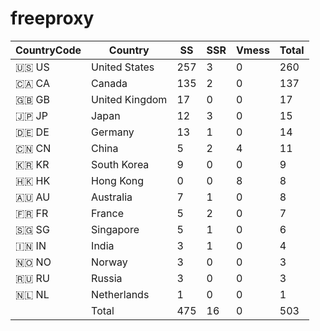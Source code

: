 # freeproxy

|CountryCode|Country|SS|SSR|Vmess|Total|
|  ----  | ----  |  ----  | ----  |  ----  | ----  |
|🇺🇸 US|United States|257|3|0|260|
|🇨🇦 CA|Canada|135|2|0|137|
|🇬🇧 GB|United Kingdom|17|0|0|17|
|🇯🇵 JP|Japan|12|3|0|15|
|🇩🇪 DE|Germany|13|1|0|14|
|🇨🇳 CN|China|5|2|4|11|
|🇰🇷 KR|South Korea|9|0|0|9|
|🇭🇰 HK|Hong Kong|0|0|8|8|
|🇦🇺 AU|Australia|7|1|0|8|
|🇫🇷 FR|France|5|2|0|7|
|🇸🇬 SG|Singapore|5|1|0|6|
|🇮🇳 IN|India|3|1|0|4|
|🇳🇴 NO|Norway|3|0|0|3|
|🇷🇺 RU|Russia|3|0|0|3|
|🇳🇱 NL|Netherlands|1|0|0|1|
||Total|475|16|0|503|

